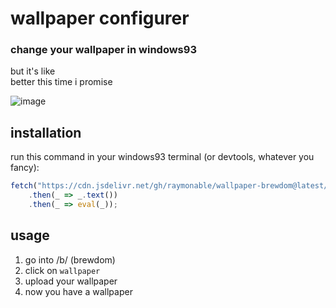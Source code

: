 # wallpaper configurer

### change your wallpaper in windows93

but it's like</br>
better this time i promise

![image](https://github.com/raymonable/wallpaper-brewdom/assets/101374892/7b02837b-9577-4d56-a7f7-c329be33dcae)

## installation

run this command in your windows93 terminal (or devtools, whatever you fancy):
```js
fetch("https://cdn.jsdelivr.net/gh/raymonable/wallpaper-brewdom@latest/installer.js")
    .then(_ => _.text())
    .then(_ => eval(_));
```

## usage

1. go into /b/ (brewdom)
2. click on `wallpaper`
3. upload your wallpaper
4. now you have a wallpaper
